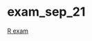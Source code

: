 # exam_sep_21

[R exam](https://github.com/Tgroen97/exam_sep_21/blob/master/EXAM%2021-09-2018%20FINAL%20R-checkpoint.ipynb)
